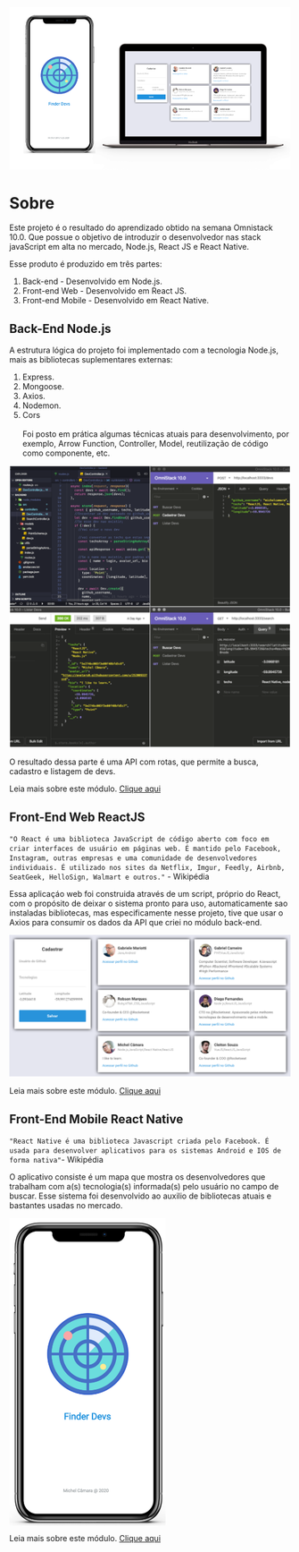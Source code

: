 <img  alt="Finder Devs" src="./img/webmobile.png"/>

# Sobre

Este projeto é o resultado do aprendizado obtido na semana Omnistack 10.0.
Que possue o objetivo de introduzir o desenvolvedor nas stack javaScript em alta no mercado, Node.js, React JS e React Native.

Esse produto é produzido em três partes:
  1. Back-end - Desenvolvido em Node.js.
  2. Front-end Web - Desenvolvido em React JS.
  3. Front-end Mobile - Desenvolvido em React Native.

## Back-End  Node.js
A estrutura lógica do projeto foi implementado com a tecnologia Node.js, mais as bibliotecas suplementares externas:
  1. Express.
  2. Mongoose.
  3. Axios.
  4. Nodemon.
  5. Cors<br><br>
Foi posto em prática algumas técnicas atuais para desenvolvimento, por exemplo, Arrow Function, Controller, Model, reutilização de código como componente, etc.

<img  alt="Coleção de imagens Back-end" src="./img/backGrid.png"/>

O resultado dessa parte é uma API com rotas, que permite a busca, cadastro e listagem de devs.

Leia mais sobre este módulo. [Clique aqui](https://github.com/michelcamara/Omnistack10/tree/master/backend)

## Front-End Web ReactJS
`"O React é uma biblioteca JavaScript de código aberto com foco em criar interfaces de usuário em páginas web. É mantido pelo Facebook, Instagram, outras empresas e uma comunidade de desenvolvedores individuais. É utilizado nos sites da Netflix, Imgur, Feedly, Airbnb, SeatGeek, HelloSign, Walmart e outros."` - Wikipédia

Essa aplicaçáo web foi construida através de um script, próprio do React, com o propósito de deixar o sistema pronto para uso, automaticamente sao instaladas bibliotecas, mas especificamente nesse projeto, tive que usar o Axios para consumir os dados da API que criei no módulo back-end.

<img  alt="Tela do modulo web" src="./img/devWeb.png"/>

Leia mais sobre este módulo. [Clique aqui](https://github.com/michelcamara/Omnistack10/tree/master/web)

## Front-End Mobile React Native
`"React Native é uma biblioteca Javascript criada pelo Facebook. É usada para desenvolver aplicativos para os sistemas Android e IOS de forma nativa"`- Wikipédia

O aplicativo consiste é um mapa que mostra os desenvolvedores que trabalham com a(s) tecnologia(s) informada(s) pelo usuário no campo de buscar. Esse sistema foi desenvolvido ao auxilio de bibliotecas atuais e bastantes usadas no mercado.

<img  alt="Tela do modulo web" src="./img/App-Splash.png" align="center" height="550px"/>

Leia mais sobre este módulo. [Clique aqui](https://github.com/michelcamara/Omnistack10/tree/master/mobile)